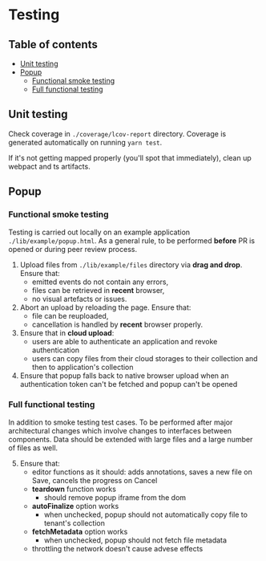 # Testing
## Table of contents
* [Unit testing](#markdown-header-unit-testing)
* [Popup](#markdown-header-popup)
    * [Functional smoke testing](#markdown-header-functional-smoke-testing)
    * [Full functional testing](#markdown-header-full-functional-testing)

## Unit testing

Check coverage in `./coverage/lcov-report` directory. Coverage is generated automatically on running `yarn test`.

If it's not getting mapped properly (you'll spot that immediately), clean up webpact and ts artifacts.

## Popup

### Functional smoke testing

Testing is carried out locally on an example application `./lib/example/popup.html`. As a general rule,
to be performed **before** PR is opened or during peer review process.

1. Upload files from `./lib/example/files` directory via **drag and drop**. Ensure that:
    * emitted events do not contain any errors,
    * files can be retrieved in **recent** browser,
    * no visual artefacts or issues.
2. Abort an upload by reloading the page. Ensure that:
    * file can be reuploaded,
    * cancellation is handled by **recent** browser properly.
3. Ensure that in **cloud upload**:
    * users are able to authenticate an application and revoke authentication
    * users can copy files from their cloud storages to their collection and then to application's collection
4. Ensure that popup falls back to native browser upload when an authentication token can't be fetched and popup can't be opened


### Full functional testing

In addition to smoke testing test cases. To be performed after major architectural changes which involve changes to 
interfaces between components. Data should be extended with large files and a large number of files as well.

5. Ensure that:
    * editor functions as it should: adds annotations, saves a new file on Save, cancels the progress on Cancel
    * **teardown** function works
        * should remove popup iframe from the dom
    * **autoFinalize** option works
        * when unchecked, popup should not automatically copy file to tenant's collection
    * **fetchMetadata** option works
        * when unchecked, popup should not fetch file metadata
    * throttling the network doesn't cause advese effects